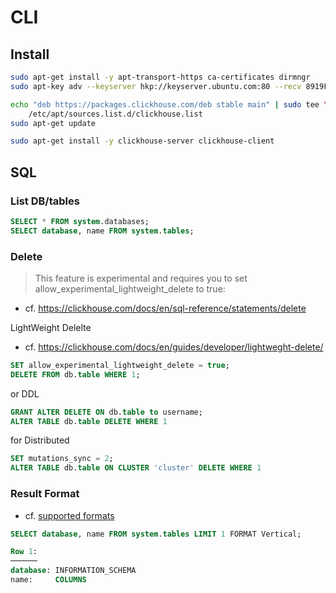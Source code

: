 # CLI

## Install

```bash
sudo apt-get install -y apt-transport-https ca-certificates dirmngr
sudo apt-key adv --keyserver hkp://keyserver.ubuntu.com:80 --recv 8919F6BD2B48D754

echo "deb https://packages.clickhouse.com/deb stable main" | sudo tee \
    /etc/apt/sources.list.d/clickhouse.list
sudo apt-get update

sudo apt-get install -y clickhouse-server clickhouse-client
```

## SQL

### List DB/tables
```sql
SELECT * FROM system.databases;
SELECT database, name FROM system.tables;
```

### Delete
> This feature is experimental and requires you to set allow_experimental_lightweight_delete to true:
* cf. https://clickhouse.com/docs/en/sql-reference/statements/delete

LightWeight Delelte
* cf. https://clickhouse.com/docs/en/guides/developer/lightweght-delete/

```sql
SET allow_experimental_lightweight_delete = true;
DELETE FROM db.table WHERE 1;
```

or DDL
```sql
GRANT ALTER DELETE ON db.table to username;
ALTER TABLE db.table DELETE WHERE 1
```

for Distributed
```sql
SET mutations_sync = 2;
ALTER TABLE db.table ON CLUSTER 'cluster' DELETE WHERE 1
```

### Result Format
* cf. [supported formats](https://clickhouse.com/docs/en/interfaces/formats/)

```sql
SELECT database, name FROM system.tables LIMIT 1 FORMAT Vertical;

Row 1:
──────
database: INFORMATION_SCHEMA
name:     COLUMNS
```

